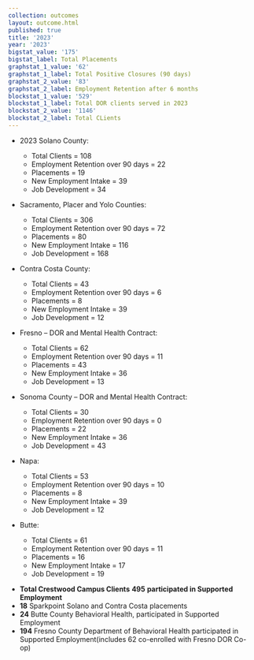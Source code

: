 ```yaml
---
collection: outcomes
layout: outcome.html
published: true
title: '2023'
year: '2023'
bigstat_value: '175'
bigstat_label: Total Placements
graphstat_1_value: '62'
graphstat_1_label: Total Positive Closures (90 days)
graphstat_2_value: '83'
graphstat_2_label: Employment Retention after 6 months
blockstat_1_value: '529'
blockstat_1_label: Total DOR clients served in 2023
blockstat_2_value: '1146'
blockstat_2_label: Total CLients
---
```

* 2023 Solano County:
  - Total Clients = 108
  - Employment Retention over 90 days = 22
  - Placements = 19
  - New Employment Intake = 39
  - Job Development = 34

* Sacramento, Placer and Yolo Counties:
  - Total Clients = 306
  - Employment Retention over 90 days = 72 
  - Placements = 80
  - New Employment Intake = 116
  - Job Development = 168

* Contra Costa County:
  - Total Clients = 43
  - Employment Retention over 90 days = 6 
  - Placements = 8
  - New Employment Intake = 39
  - Job Development = 12
  
* Fresno – DOR and Mental Health Contract:
  - Total Clients = 62
  - Employment Retention over 90 days = 11 
  - Placements = 43
  - New Employment Intake = 36
  - Job Development = 13

* Sonoma County – DOR and Mental Health Contract:
  - Total Clients = 30
  - Employment Retention over 90 days = 0 
  - Placements = 22
  - New Employment Intake = 36
  - Job Development = 43

* Napa:
  - Total Clients = 53
  - Employment Retention over 90 days = 10 
  - Placements = 8
  - New Employment Intake = 39
  - Job Development = 12
  
* Butte:
  - Total Clients = 61
  - Employment Retention over 90 days = 11 
  - Placements = 16
  - New Employment Intake = 17
  - Job Development = 19


- **Total Crestwood Campus Clients** **495** **participated in Supported Employment**
- **18** Sparkpoint Solano and Contra Costa placements
- **24** Butte County Behavioral Health, participated in Supported Employment
- **194** Fresno County Department of Behavioral Health participated in Supported Employment(includes 62 co-enrolled with Fresno DOR Co-op)
